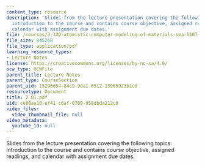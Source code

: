 ```yaml
---
content_type: resource
description: 'Slides from the lecture presentation covering the following topics:
  introduction to the course and contains course objective, assigned readings, and
  calendar with assignment due dates.'
file: /courses/3-320-atomistic-computer-modeling-of-materials-sma-5107-spring-2005/ce00aa10ef41c6af0709958dbda212c0_2_01.pdf
file_size: 845268
file_type: application/pdf
learning_resource_types:
- Lecture Notes
license: https://creativecommons.org/licenses/by-nc-sa/4.0/
ocw_type: OCWFile
parent_title: Lecture Notes
parent_type: CourseSection
parent_uid: 15296d54-84c9-9da1-6512-15965923b1cd
resourcetype: Document
title: 2_01.pdf
uid: ce00aa10-ef41-c6af-0709-958dbda212c0
video_files:
  video_thumbnail_file: null
video_metadata:
  youtube_id: null
---
```

Slides from the lecture presentation covering the following topics: introduction to the course and contains course objective, assigned readings, and calendar with assignment due dates.